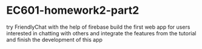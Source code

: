 # EC601-homework2-part2
try FriendlyChat with the help of firebase
build the first web app for users interested in chatting with others and integrate the features from the tutorial and finish the 
development of this app
